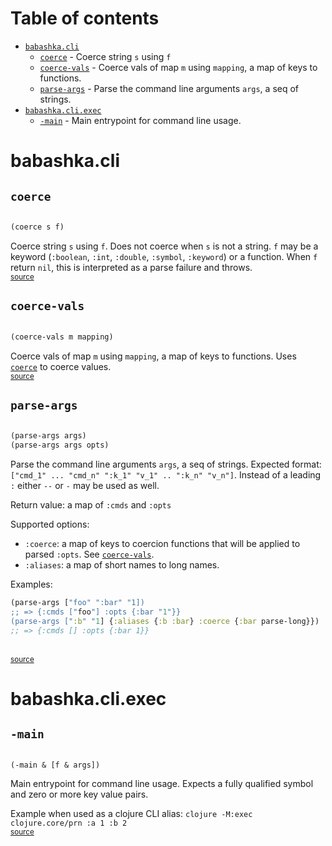 # Table of contents
-  [`babashka.cli`](#babashkacli) 
    -  [`coerce`](#coerce) - Coerce string <code>s</code> using <code>f</code>
    -  [`coerce-vals`](#coerce-vals) - Coerce vals of map <code>m</code> using <code>mapping</code>, a map of keys to functions.
    -  [`parse-args`](#parse-args) - Parse the command line arguments <code>args</code>, a seq of strings.
-  [`babashka.cli.exec`](#babashkacliexec) 
    -  [`-main`](#-main) - Main entrypoint for command line usage.
# babashka.cli 





## `coerce`
``` clojure

(coerce s f)
```


Coerce string `s` using `f`. Does not coerce when `s` is not a string.
  `f` may be a keyword (`:boolean`, `:int`, `:double`, `:symbol`,
  `:keyword`) or a function. When `f` return `nil`, this is
  interpreted as a parse failure and throws.
<br><sub>[source](https://github.com/babashka/cli/blob/main/src/babashka/cli.cljc#L6-L33)</sub>
## `coerce-vals`
``` clojure

(coerce-vals m mapping)
```


Coerce vals of map `m` using `mapping`, a map of keys to functions.
  Uses [`coerce`](#coerce) to coerce values.
<br><sub>[source](https://github.com/babashka/cli/blob/main/src/babashka/cli.cljc#L35-L42)</sub>
## `parse-args`
``` clojure

(parse-args args)
(parse-args args opts)
```


Parse the command line arguments `args`, a seq of strings.
  Expected format: `["cmd_1" ... "cmd_n" ":k_1" "v_1" .. ":k_n" "v_n"]`.
  Instead of a leading `:` either `--` or `-` may be used as well.

  Return value: a map of `:cmds` and `:opts`

  Supported options:
  - `:coerce`: a map of keys to coercion functions that will be applied to parsed `:opts`. See [`coerce-vals`](#coerce-vals).
  - `:aliases`: a map of short names to long names.

  Examples:
  ``` clojure
  (parse-args ["foo" ":bar" "1])
  ;; => {:cmds ["foo"] :opts {:bar "1"}}
  (parse-args [":b" "1] {:aliases {:b :bar} :coerce {:bar parse-long}})
  ;; => {:cmds [] :opts {:bar 1}}
  ```
  
<br><sub>[source](https://github.com/babashka/cli/blob/main/src/babashka/cli.cljc#L68-L122)</sub>
# babashka.cli.exec 





## `-main`
``` clojure

(-main & [f & args])
```


Main entrypoint for command line usage.
  Expects a fully qualified symbol and zero or more key value pairs.

  Example when used as a clojure CLI alias: ``` clojure -M:exec
  clojure.core/prn :a 1 :b 2 ```
<br><sub>[source](https://github.com/babashka/cli/blob/main/src/babashka/cli/exec.clj#L4-L18)</sub>
